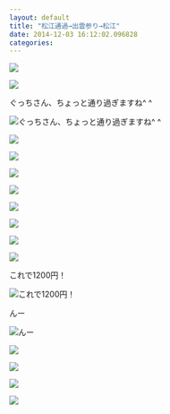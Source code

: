 ```yaml
---
layout: default
title: "松江通過→出雲参り→松江"
date: 2014-12-03 16:12:02.096828
categories: 
---
```


![](/assets/images/201407/10535132_980063952019799_934193783_n.jpg)

![](/assets/images/201407/10507977_339098772904456_837411446_n.jpg)

ぐっちさん、ちょっと通り過ぎますね^ ^

![ぐっちさん、ちょっと通り過ぎますね^ ^](/assets/images/201407/10514051_1436544799955088_677824756_n.jpg)

![](/assets/images/201407/10499301_665906593485731_159798183_n.jpg)

![](/assets/images/201407/10467866_761410503909075_934631248_n.jpg)

![](/assets/images/201407/10513884_619627031469035_1225166318_n.jpg)

![](/assets/images/201407/10454108_584893274963229_1998790084_n.jpg)

![](/assets/images/201407/10522295_1573288729564743_463404461_n.jpg)

![](/assets/images/201407/10499123_791922987538078_1822269871_n.jpg)

![](/assets/images/201407/917171_1449082998678745_1387226455_n.jpg)

![](/assets/images/201407/10533019_610532852393279_1189347389_n.jpg)

これで1200円！

![これで1200円！](/assets/images/201407/10507816_1527740094112975_1239496262_n.jpg)

んー

![んー](/assets/images/201407/10518196_1428049224143825_197345564_n.jpg)

![](/assets/images/201407/1515241_740146676027562_1023641151_n.jpg)

![](/assets/images/201407/10518016_320057194827770_1151730501_n.jpg)

![](/assets/images/201407/10454168_662298210525782_1687080324_n.jpg)

![](/assets/images/201407/10349831_894224163924684_880145488_n.jpg)


